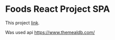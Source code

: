 # Foods React Project SPA

This project  [link](https://konst1984.github.io/foods-react/).

Was used api https://www.themealdb.com/